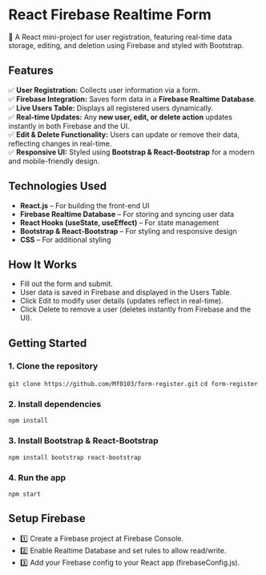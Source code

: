 # React Firebase Realtime Form
🚀 A React mini-project for user registration, featuring real-time data storage, editing, and deletion using Firebase and styled with Bootstrap.

## Features
✅ **User Registration:** Collects user information via a form.\
✅ **Firebase Integration:** Saves form data in a **Firebase Realtime Database**.\
✅ **Live Users Table:** Displays all registered users dynamically.\
✅ **Real-time Updates:** Any **new user, edit, or delete action** updates instantly in both Firebase and the UI.\
✅ **Edit & Delete Functionality:** Users can update or remove their data, reflecting changes in real-time.\
✅ **Responsive UI:** Styled using **Bootstrap & React-Bootstrap** for a modern and mobile-friendly design.


## Technologies Used
-  **React.js** – For building the front-end UI
-  **Firebase Realtime Database** – For storing and syncing user data
-  **React Hooks (useState, useEffect)** – For state management
-  **Bootstrap & React-Bootstrap** – For styling and responsive design
-  **CSS** – For additional styling

## How It Works
-  Fill out the form and submit.
-  User data is saved in Firebase and displayed in the Users Table.
-  Click Edit to modify user details (updates reflect in real-time).
-  Click Delete to remove a user (deletes instantly from Firebase and the UI).


## Getting Started
### 1. Clone the repository
`git clone https://github.com/Mf0103/form-register.git`
`cd form-register`

### 2. Install dependencies
`npm install`

### 3. Install Bootstrap & React-Bootstrap
`npm install bootstrap react-bootstrap`

### 4. Run the app
`npm start`

## Setup Firebase
- 1️⃣ Create a Firebase project at Firebase Console.
- 2️⃣ Enable Realtime Database and set rules to allow read/write.
- 3️⃣ Add your Firebase config to your React app (firebaseConfig.js).

